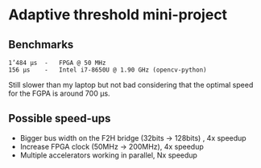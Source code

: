 Adaptive threshold mini-project
===============================

Benchmarks
----------

```
1’484 µs  -   FPGA @ 50 MHz
156 µs    -   Intel i7-8650U @ 1.90 GHz (opencv-python)
```

Still slower than my laptop but not bad considering that the optimal speed for the FGPA is around 700 µs.

Possible speed-ups
------------------

* Bigger bus width on the F2H bridge (32bits -> 128bits) , 4x speedup
* Increase FPGA clock (50MHz -> 200MHz), 4x speedup
* Multiple accelerators working in parallel, Nx speedup
